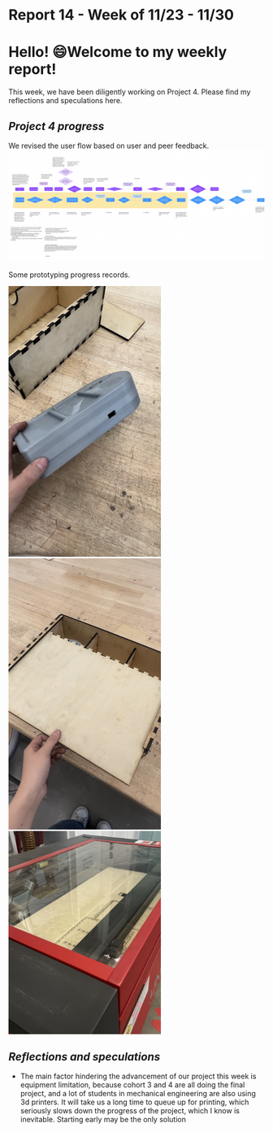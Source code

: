 # Report 14 - Week of 11/23 - 11/30

# Hello! 😄Welcome to my weekly report!
This week, we have been diligently working on Project 4. Please find my reflections and speculations here.

## *Project 4 progress*
We revised the user flow based on user and peer feedback.
<img width="900" alt="Screenshot 2023-12-11 at 4.36.19 AM.png" src="https://github.com/Berkeley-MDes/tdf-fa23-Yukihan528/blob/main/weekly%20report/Report%2014%20-%20Week%20of%2011%2023%20-%2011%2030/Screenshot%202023-12-11%20at%204.36.19%20AM.png">

Some prototyping progress records.

<img width="300" alt="IMG_0583.jpg" src="https://github.com/Berkeley-MDes/tdf-fa23-Yukihan528/blob/main/weekly%20report/Report%2014%20-%20Week%20of%2011%2023%20-%2011%2030/IMG_0583.jpg"><img width="300" alt="IMG_0584.jpg" src="https://github.com/Berkeley-MDes/tdf-fa23-Yukihan528/blob/main/weekly%20report/Report%2014%20-%20Week%20of%2011%2023%20-%2011%2030/IMG_0584.jpg"><img width="300" alt="IMG_0219 2.JPG" src="https://github.com/Berkeley-MDes/tdf-fa23-Yukihan528/blob/main/weekly%20report/Report%2014%20-%20Week%20of%2011%2023%20-%2011%2030/IMG_0219%202.JPG">

## *Reflections and speculations*
- The main factor hindering the advancement of our project this week is equipment limitation, because cohort 3 and 4 are all doing the final project, and a lot of students in mechanical engineering are also using 3d printers. It will take us a long time to queue up for printing, which seriously slows down the progress of the project, which I know is inevitable. Starting early may be the only solution

